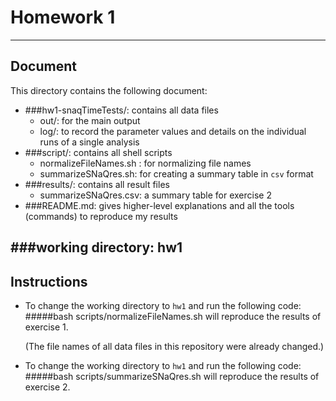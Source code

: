 # Homework 1
---
## Document


This directory contains the following document:

* ###hw1-snaqTimeTests/: contains all data files
    * out/: for the main output
    * log/: to record the parameter values and details on the individual runs of a single analysis
* ###script/: contains all shell scripts
    * normalizeFileNames.sh : for normalizing file names
    * summarizeSNaQres.sh: for creating a summary table in `csv` format
* ###results/: contains all result files
    * summarizeSNaQres.csv: a summary table for exercise 2
* ###README.md: gives higher-level explanations and all the tools (commands) to reproduce my results

###working directory: hw1
---

## Instructions

* To change the working directory to `hw1` and run the following code:
#####bash scripts/normalizeFileNames.sh
will reproduce the results of exercise 1.

    (The file names of all data files in this repository were already changed.)

* To change the working directory to `hw1` and run the following code:
#####bash scripts/summarizeSNaQres.sh
will reproduce the results of exercise 2.
